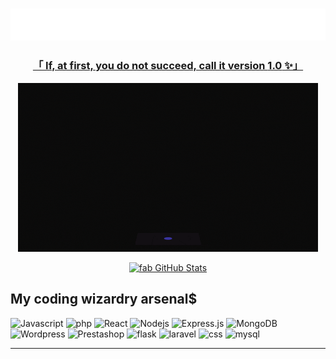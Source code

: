 


<!-- Intro  -->

 <h3 align='center'> <img src='gabi.svg'/>
</h3>

<!-- About Section -->

 <h3 align="center"><b><a target="_blank" href="#">   「 If, at first, you do not succeed, call it version <b>1.0</b> ✨」</a></b></h3>

<p align="center"><img src="giphy.gif"/></p>
 <!-- &emsp; Coding <br/><br/>
 ❤ &emsp; Writing<br/><br/>
 ❤ &emsp; Drawing<br/><br/>!-->

</p>

<!--p align="center">
 <a href="https://www.linkedin.com/in/fabiola-raharimanana-8301a8258" target="_blank">
  <img src="https://www.logic-id.fr/ressources/img/icons/linkedin/linkedin-256.png" alt="fabiola's linkedin" width="70" height="70"/>
 </a>
 <a href="https://instagram.com/fabiola.tiana" target="_blank">
  <img src="https://as2.ftcdn.net/v2/jpg/04/47/16/81/1000_F_447168164_Wagm0faZooBeWQ9mMdrw0JUob9urmibA.jpg" width="80" height="80" alt="fabiola's instagram" />
 </a> 
 <a href="https://www.facebook.com/profile.php?id=100077618534784" target="_blank">
  <img src="https://icon-library.com/images/black-facebook-icon-png/black-facebook-icon-png-0.jpg" width="70" height="70" alt="fabiola's facebook"  />
  </a> 
</p-->
<p align="center">
   <a href="https://github.com/lilsis01234">
<img src="https://github-readme-streak-stats.herokuapp.com/?user=lilsis01234&amp;theme=radical&amp;theme=radical&amp;ring=#f75c7e&amp;sideNums=#fac&amp;dates=06ACBD&amp;currStreakNum=06ACBD&amp;currStreakLabel=06ACBD&amp;background=ffffff00&amp;hide_border=false&amp;stroke=ffffff00" alt="fab GitHub Stats"  width= "700">
</a>
</p>

## My coding wizardry arsenal$

![Javascript](https://img.shields.io/badge/Javascript-F0DB4F?style=for-the-badge&labelColor=black&logo=javascript&logoColor=F0DB4F)
![php](https://img.shields.io/badge/php-FFFFFF?style=for-the-badge&labelColor=white&logo=php&logoColor=purple)
![React](https://img.shields.io/badge/-React-61DBFB?style=for-the-badge&labelColor=black&logo=react&logoColor=61DBFB)
![Nodejs](https://img.shields.io/badge/Nodejs-3C873A?style=for-the-badge&labelColor=black&logo=node.js&logoColor=3C873A)
![Express.js](https://img.shields.io/badge/Express.js-000000?style=for-the-badge&logo=express&logoColor=white)
![MongoDB](https://img.shields.io/badge/MongoDB-4EA94B?style=for-the-badge&logo=mongodb&logoColor=white)
![Wordpress](https://img.shields.io/badge/WordPress-%23FF2D20.svg?style=for-the-badge&amp;logo=WordPress&amp;logoColor=purple)
![Prestashop](https://img.shields.io/badge/Prestashop-FFFFFF?style=for-the-badge&amp;logo=Prestashop&amp;logoColor=black)
![flask](https://img.shields.io/badge/flask-%23000.svg?style=for-the-badge&amp;logo=flask&amp;logoColor=white)
![laravel](https://img.shields.io/badge/laravel-%23FF2D20.svg?style=for-the-badge&amp;logo=laravel&amp;logoColor=white)
![css](https://img.shields.io/badge/css3-%231572B6.svg?style=for-the-badge&amp;logo=css3&amp;logoColor=white)
![mysql](https://img.shields.io/badge/mysql-%2300f.svg?style=for-the-badge&amp;logo=mysql&amp;logoColor=white)


<hr/>
<br/>


<a> 

  <!-- a href="https://github.com/lilsis01234"><img alt="Fabi's Top Languages" src="https://denvercoder1-github-readme-stats.vercel.app/api/top-langs/?username=lilsis01234&langs_count=8&layout=compact&theme=react&border_color=7F3FBF&bg_color=0D1117&title_color=F85D7F&icon_color=F8D866" height="192px" amx-width="100%"/></a>
  <br/>
</a>


<!-- ![Gabi'sGraph](https://github-readme-activity-graph.cyclic.app/graph?username=lilsis01234&custom_title=Gabi%20's%20GitHub%20Activity%20Graph&bg_color=0D1117&color=7F3FBF&line=7F3FBF&point=7F3FBF&area_color=FFFFFF&title_color=FFFFFF&area=true) !-->




